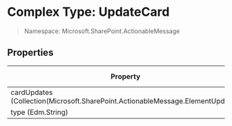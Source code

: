 # Complex Type: UpdateCard

> Namespace: Microsoft.SharePoint.ActionableMessage

## Properties

Property | SPO | SP 2019 | SP 2016 | SP 2013
----------|:---:|:-------:|:-------:|:-------:
cardUpdates (Collection(Microsoft.SharePoint.ActionableMessage.ElementUpdate)) | ✅ | ❌ | ❌ | ❌
type (Edm.String) | ✅ | ❌ | ❌ | ❌